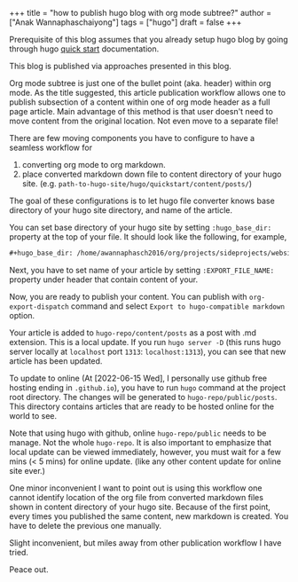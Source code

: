 +++
title = "how to publish hugo blog with org mode subtree?"
author = ["Anak Wannaphaschaiyong"]
tags = ["hugo"]
draft = false
+++

Prerequisite of this blog assumes that you already setup hugo blog by going through hugo [quick start](https://gohugo.io/getting-started/quick-start/) documentation.

This blog is published via approaches presented in this blog.

Org mode subtree is just one of the bullet point (aka. header) within org mode.
As the title suggested, this article publication workflow allows one to publish subsection of a content within one of org mode header as a full page article. Main advantage of this method is that user doesn't need to move content from the original location. Not even move to a separate file!

There are few moving components you have to configure to have a seamless workflow for

1.  converting org mode to org markdown.
2.  place converted markdown down file to content directory of your hugo site. (e.g. `path-to-hugo-site/hugo/quickstart/content/posts/`)

The goal of these configurations is to let hugo file converter knows base directory of your hugo site directory, and name of the article.

You can set base directory of your hugo site by setting `:hugo_base_dir:` property at the top of your file. It should look like the following, for example,

```org
#+hugo_base_dir: /home/awannaphasch2016/org/projects/sideprojects/website/my-website/hugo/quickstart=
```

Next, you have to set name of your article by setting `:EXPORT_FILE_NAME:` property under header that contain content of your.

Now, you are ready to publish your content. You can publish with `org-export-dispatch` command and select `Export to hugo-compatible markdown` option.

Your article is added to `hugo-repo/content/posts` as a post with .md extension. This is a local update. If you run `hugo server -D` (this runs hugo server locally at `localhost` port `1313`: `localhost:1313`), you can see that new article has been updated.

To update to online (At <span class="timestamp-wrapper"><span class="timestamp">[2022-06-15 Wed]</span></span>, I personally use github free hosting ending in `.github.io`), you have to run `hugo` command at the project root directory. The changes will be generated to `hugo-repo/public/posts`. This directory contains articles that are ready to be hosted online for the world to see.

Note that using hugo with github, online `hugo-repo/public` needs to be manage. Not the whole `hugo-repo`.
It is also important to emphasize that local update can be viewed immediately, however, you must wait for a few mins (&lt; 5 mins) for online update. (like any other content update for online site ever.)

One minor inconvenient I want to point out is using this workflow one cannot identify location of the org file from converted markdown files shown in content directory of your hugo site. Because of the first point, every times you published the same content, new markdown is created. You have to delete the previous one manually.

Slight inconvenient, but miles away from other publication workflow I have tried.

Peace out.
